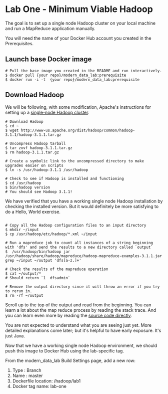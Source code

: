 # Lab One - Minimum Viable Hadoop
The goal is to set up a single node Hadoop cluster on your local machine and run a MapReduce application manually.

You will need the name of your Docker Hub account you created in the Prerequisites.

## Launch base Docker image
```
# Pull the base image you created in the README and run interactively.
$ docker pull {your repo}/modern_data_lab:prerequisite
$ docker run -i -t  {your repo}/modern_data_lab:prerequisite
```

## Download Hadoop
We will be following, with some modification, Apache's instructions for setting up a [single-node Hadoop cluster](https://hadoop.apache.org/docs/r3.1.1/hadoop-project-dist/hadoop-common/SingleCluster.html).
```
# Download Hadoop
$ cd ~
$ wget http://www-us.apache.org/dist/hadoop/common/hadoop-3.1.1/hadoop-3.1.1.tar.gz

# Uncompress Hadoop tarball
$ tar zxvf hadoop-3.1.1.tar.gz
$ rm hadoop-3.1.1.tar.gz

# Create a symbolic link to the uncompressed directory to make upgrades easier on scripts
$ ln -s /usr/hadoop-3.1.1 /usr/hadoop

# Check to see if Hadoop is installed and functioning
$ cd /usr/hadoop
$ bin/hadoop version
# You should see Hadoop 3.1.1!
```

We have verified that you have a working single node Hadoop installation by checking the installed version. But it would definitely be more satisfying to do a Hello, World exercise.
```

# Copy all the Hadoop configuration files to an input directory
$ mkdir ~/input
$ cp /usr/hadoop/etc/hadoop/*.xml ~/input

# Run a mapreduce job to count all instances of a string beginning with 'dfs' and send the results to a new directory called `output`
$  /usr/hadoop/bin/hadoop jar /usr/hadoop/share/hadoop/mapreduce/hadoop-mapreduce-examples-3.1.1.jar grep ~/input ~/output 'dfs[a-z.]+'

# Check the results of the mapreduce operation
$ cat ~/output/*
# Should return `1	dfsadmin`

# Remove the output directory since it will throw an error if you try to rerun in.
$ rm -rf ~/output
```

Scroll up to the top of the output and read from the beginning. You can learn a lot about the map reduce process by reading the stack trace. And you can learn even more by reading the [source code directly](https://github.com/apache/hadoop/blob/trunk/hadoop-mapreduce-project/hadoop-mapreduce-examples/src/main/java/org/apache/hadoop/examples/Grep.java).

You are not expected to understand what you are seeing just yet. More detailed explanations come later; but it's helpful to have early exposure. It's just Java.

Now that we have a working single node Hadoop environment, we should push this image to Docker Hub using the lab-specific tag.

From the modern_data_lab Build Settings page, add a new row:
1. Type : Branch
2. Name : master
3. Dockerfile location: /hadoop/lab1
4. Docker tag name: lab-one  
